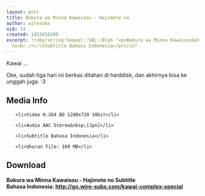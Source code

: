 ```yaml
---
layout: post
title: Bokura wa Minna Kawaisou - Hajimete no
author: wiresubs
nid: 74
created: 1423456200
excerpt: !ruby/string:Sequel::SQL::Blob "<p>Bokura wa Minna Kawaisou&nbsp;Hajimete
  no<br />\r\nSubtitle Bahasa Indonesia</p>\r\n"
---
```

<p class="rtecenter">Kawai ...</p>

<p class="rtejustify">Oke, sudah tiga hari ini berkas ditahan di harddisk, dan akhirnya bisa ke unggah juga.&nbsp;:3</p>

<h2>Media Info</h2>

<ul>
	<li>Video H.264 BD 1280x720 10bit</li>
	<li>Audio AAC Stereo&nbsp;[Jpn]</li>
	<li>Subtitle Bahasa Indonesia</li>
	<li>Ukuran File: 169 MB</li>
</ul>

<h2>Download</h2>

<p><strong>Bokura wa Minna Kawaisou - Hajimete no</strong><strong>&nbsp;Subtitle Bahasa&nbsp;Indonesia<strong>:&nbsp;</strong><a href="http://go.wire-subs.com/kawai-complex-special" target="_blank">http://go.wire-subs.com/kawai-complex-special</a></strong></p>
